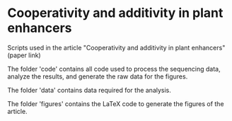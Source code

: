 # Cooperativity and additivity in plant enhancers

Scripts used in the article "Cooperativity and additivity in plant enhancers" (paper link)

The folder 'code' contains all code used to process the sequencing data, analyze the results, and generate the raw data for the figures.

The folder 'data' contains data required for the analysis.

The folder 'figures' contains the LaTeX code to generate the figures of the article.
